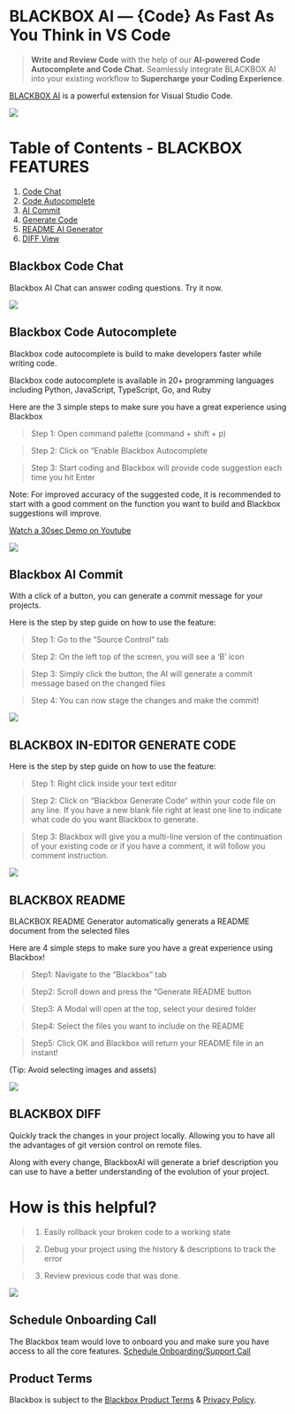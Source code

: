 # BLACKBOX AI — {Code} As Fast As You Think in VS Code

>  **Write and Review Code** with the help of our **AI-powered Code Autocomplete and Code Chat.** Seamlessly integrate BLACKBOX AI into your existing workflow to **Supercharge your Coding Experience**.

[BLACKBOX AI](https://www.useblackbox.io/landingPage 'Learn more about BLACKBOX AI') is a powerful extension for Visual Studio Code.

[![](https://storage.googleapis.com/a1aa/uploads/Get%20Started%20Exploration2.png)](https://www.useblackbox.io/chat?videoId=VDj4fspm808)

# Table of Contents - BLACKBOX FEATURES
1. [Code Chat](#code-chat)
2. [Code Autocomplete](#code-autocomplete)
3. [AI Commit ](#blackbox-commit)
4. [Generate Code ](#blackbox-generatecode)
5. [README AI Generator](#blackbox-readme)
6. [DIFF View](#blackbox-diff)

## Blackbox Code Chat <a name="code-chat"></a>

Blackbox AI Chat can answer coding questions. Try it now.

[![](https://storage.googleapis.com/a1aa/uploads/codechat.gif)](https://www.useblackbox.io/chat?videoId=VDj4fspm808)

## Blackbox Code Autocomplete <a name="code-autocomplete"></a>

Blackbox code autocomplete is build to make developers faster while writing code.

Blackbox code autocomplete is available in 20+ programming languages including Python, JavaScript, TypeScript, Go, and Ruby

Here are the 3 simple steps to make sure you have a great experience using Blackbox

> Step 1: Open command palette (command + shift + p)

> Step 2: Click on “Enable Blackbox Autocomplete

> Step 3: Start coding and Blackbox will provide code suggestion each time you hit Enter

Note:
For improved accuracy of the suggested code, it is recommended to start with a good comment on the function you want to build and Blackbox suggestions will improve.

[Watch a 30sec Demo on Youtube](https://www.useblackbox.io/chat?videoId=HLqeHjf-J3c)

[![](https://storage.googleapis.com/a1aa/uploads/codeautocomplete.gif)](https://www.useblackbox.io/chat?videoId=HLqeHjf-J3c)

## Blackbox AI Commit <a name="blackbox-commit"></a>

With a click of a button, you can generate a commit message for your projects.

Here is the step by step guide on how to use the feature:

> Step 1: Go to the “Source Control“ tab

> Step 2: On the left top of the screen, you will see a ‘B’ icon

> Step 3: Simply click the button, the AI will generate a commit message based on the changed files

> Step 4: You can now stage the changes and make the commit!

[![](https://storage.googleapis.com/a1aa/uploads/demo-autocommit.gif)](https://www.useblackbox.io/chat?videoId=V_3h3fjeHGM)

## BLACKBOX IN-EDITOR GENERATE CODE <a name="blackbox-generatecode"></a>

Here is the step by step guide on how to use the feature:

> Step 1: Right click inside your text editor

> Step 2: Click on “Blackbox Generate Code“ within your code file on any line. If you have a new blank file right at least one line to indicate what code do you want Blackbox to generate.

> Step 3: Blackbox will give you a multi-line version of the continuation of your existing code or if you have a comment, it will follow you comment instruction.

[![](https://storage.googleapis.com/a1aa/uploads/blackbox-generate-code.gif)](https://www.useblackbox.io)

## BLACKBOX README <a name="blackbox-readme"></a>

BLACKBOX README Generator automatically generats a README document from the selected files


Here are 4 simple steps to make sure you have a great experience using Blackbox!

> Step1: Navigate to the “Blackbox” tab

> Step2: Scroll down and press the “Generate README button

> Step3: A Modal will open at the top, select your desired folder

> Step4: Select the files you want to include on the README

> Step5: Click OK and Blackbox will return your README file in an instant!

(Tip: Avoid selecting images and assets)

[![](https://storage.googleapis.com/a1aa/uploads/demo_readme.gif)](https://www.useblackbox.io/chat?videoId=yAF70GfBc1Q)


## BLACKBOX DIFF <a name="blackbox-diff"></a>

Quickly track the changes in your project locally. Allowing you to have all the advantages of git version control on remote files.

Along with every change, BlackboxAI will generate a brief description you can use to have a better understanding of the evolution of your project.

# How is this helpful?

> 1. Easily rollback your broken code to a working state

> 2. Debug your project using the history & descriptions to track the error

> 3. Review previous code that was done.

[![](https://storage.googleapis.com/a1aa/uploads/blackboxdiff.gif)](https://www.useblackbox.io)


## Schedule Onboarding Call

The Blackbox team would love to onboard you and make sure you have access to all the core features. [Schedule Onboarding/Support Call](https://calendly.com/blackboxapp/30min)


## Product Terms

Blackbox is subject to the [Blackbox Product Terms](https://www.useblackbox.io/terms) & [Privacy Policy](https://www.useblackbox.io/privacy).

